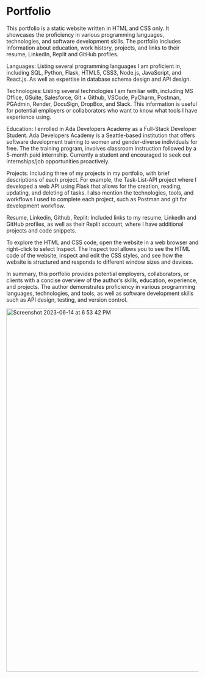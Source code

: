 # Portfolio
This portfolio is a static website written in HTML and CSS only. It showcases the proficiency in various programming languages, technologies, and software development skills. The portfolio includes information about education, work history, projects, and links to their resume, LinkedIn, Replit and GitHub profiles.

Languages:
Listing several programming languages I am proficient in, including SQL, Python, Flask, HTML5, CSS3, Node.js, JavaScript, and React.js. As well as expertise in database schema design and API design.

Technologies:
Listing several technologies I am familiar with, including MS Office, GSuite, Salesforce, Git + Github, VSCode, PyCharm, Postman, PGAdmin, Render, DocuSign, DropBox, and Slack. This information is useful for potential employers or collaborators who want to know what tools I have experience using.

Education:
I enrolled in Ada Developers Academy as a Full-Stack Developer Student. Ada Developers Academy is a Seattle-based institution that offers software development training to women and gender-diverse individuals for free. The the training program, involves classroom instruction followed by a 5-month paid internship. Currently a student and encouraged to seek out internships/job opportunities proactively.

Projects:
Including three of my projects in my portfolio, with brief descriptions of each project. For example, the Task-List-API project where I developed a web API using Flask that allows for the creation, reading, updating, and deleting of tasks. I also mention the technologies, tools, and workflows I used to complete each project, such as Postman and git for development workflow.

Resume, Linkedin, Github, Replit:
Included links to my resume, LinkedIn and GitHub profiles, as well as their Replit account, where I have additional projects and code snippets.

To explore the HTML and CSS code, open the website in a web browser and right-click to select Inspect. The Inspect tool allows you to see the HTML code of the website, inspect and edit the CSS styles, and see how the website is structured and responds to different window sizes and devices.

In summary, this portfolio provides potential employers, collaborators, or clients with a concise overview of the author’s skills, education, experience, and projects. The author demonstrates proficiency in various programming languages, technologies, and tools, as well as software development skills such as API design, testing, and version control.

<img width="950" alt="Screenshot 2023-06-14 at 6 53 42 PM" src="https://github.com/ebltzr/Portfolio/assets/103011698/3beff05e-f18f-49ef-9d4a-b2527540bb36">
